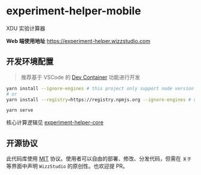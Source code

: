 # experiment-helper-mobile

XDU 实验计算器

**Web 端使用地址**  <https://experiment-helper.wizzstudio.com>

## 开发环境配置

> 推荐基于 VSCode 的 [Dev Container](https://code.visualstudio.com/docs/devcontainers/containers) 功能进行开发

```sh
yarn install --ignore-engines # this project only support node version <= 17, but the current node version is higher than 17, so use --ignore-engines
# or
yarn install --registry=https://registry.npmjs.org --ignore-engines # use --registry to get the latest version of core

yarn serve
```

核心计算逻辑见 [experiment-helper-core](https://github.com/117503445/experiment-helper-core)

## 开源协议

此代码库使用 [MIT](./LICENSE) 协议。使用者可以自由的部署、修改、分发代码，但需在 `关于` 等界面中声明 `WizzStudio` 的原创性。也欢迎提 PR。
